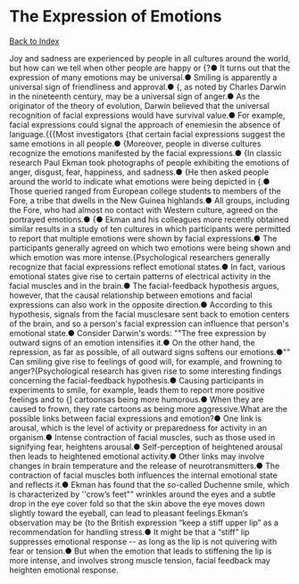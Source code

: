 # The Expression of Emotions
[Back to Index](https://github.com/windows10010/tpoExtractor/blog/master/README.md)

Joy and sadness are experienced by people in all cultures around the world, but how can we tell when other people are happy or {?● It turns out that the expression of many emotions may be universal.● Smiling is apparently a universal sign of friendliness and approval.● {, as noted by Charles Darwin in the nineteenth century, may be a universal sign of anger.● As the originator of the theory of evolution, Darwin believed that the universal recognition of facial expressions would have survival value.● For example, facial expressions could signal the approach of enemiesin the absence of language.{{{Most investigators {that certain facial expressions suggest the same emotions in all people.● {Moreover, people in diverse cultures recognize the emotions manifested by the facial expressions.● {In classic research Paul Ekman took photographs of people exhibiting the emotions of anger, disgust, fear, happiness, and sadness.● {He then asked people around the world to indicate what emotions were being depicted in {.● Those queried ranged from European college students to members of the Fore, a tribe that dwells in the New Guinea highlands.● All groups, including the Fore, who had almost no contact with Western culture, agreed on the portrayed emotions.● {● Ekman and his colleagues more recently obtained similar results in a study of ten cultures in which participants were permitted to report that multiple emotions were shown by facial expressions.● The participants generally agreed on which two emotions were being shown and which emotion was more intense.{Psychological researchers generally recognize that facial expressions reflect emotional states.● In fact, various emotional states give rise to certain patterns of electrical activity in the facial muscles and in the brain.● The facial-feedback hypothesis argues, however, that the causal relationship between emotions and facial expressions can also work in the opposite direction.● According to this hypothesis, signals from the facial musclesare sent back to emotion centers of the brain, and so a person's facial expression can influence that person's emotional state.● Consider Darwin's words: ""The free expression by outward signs of an emotion intensifies it.● On the other hand, the repression, as far as possible, of all outward signs softens our emotions.●"" Can smiling give rise to feelings of good will, for example, and frowning to anger?{Psychological research has given rise to some interesting findings concerning the facial-feedback hypothesis.● Causing participants in experiments to smile, for example, leads them to report more positive feelings and to {] cartoonsas being more humorous.● When they are caused to frown, they rate cartoons as being more aggressive.What are the possible links between facial expressions and emotion?● One link is arousal, which is the level of activity or preparedness for activity in an organism.● Intense contraction of facial muscles, such as those used in signifying fear, heightens arousal.● Self-perception of heightened arousal then leads to heightened emotional activity.● Other links may involve changes in brain temperature and the release of neurotransmitters.● The contraction of facial muscles both influences the internal emotional state and reflects it.● Ekman has found that the so-called Duchenne smile, which is characterized by ''crow’s feet"" wrinkles around the eyes and a subtle drop in the eye cover fold so that the skin above the eye moves down slightly toward the eyeball, can lead to pleasant feelings.Ekman’s observation may be {to the British expression “keep a stiff upper lip” as a recommendation for handling stress.● It might be that a “stiff” lip suppresses emotional response -- as long as the lip is not quivering with fear or tension.● But when the emotion that leads to stiffening the lip is more intense, and involves strong muscle tension, facial feedback may heighten emotional response.